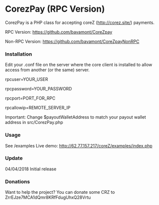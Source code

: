 CorezPay (RPC Version)
=======

CorezPay is a PHP class for accepting coreZ (http://corez.site/) payments.

RPC Version: https://github.com/bavamont/CoreZpay

Non-RPC Version: https://github.com/bavamont/CoreZpayNonRPC

### Installation
Edit your .conf file on the server where the core client is installed to allow access from another (or the same) server.

rpcuser=YOUR_USER

rpcpassword=YOUR_PASSWORD

rpcport=PORT_FOR_RPC

rpcallowip=REMOTE_SERVER_IP

Important: Change $payoutWalletAddress to match your payout wallet address in src/CorezPay.php

### Usage
See /examples
Live demo: http://62.77.157.217/coreZ/examples/index.php

### Update
04/04/2018	Initial release

### Donations
Want to help the project? You can donate some CRZ to ZrrEJze7MCA1dQmr8KRfFdugUhxQ28Vrtu